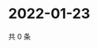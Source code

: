 # 2022-01-23

共 0 条

<!-- BEGIN WEIBO -->
<!-- 最后更新时间 Sun Jan 23 2022 20:17:42 GMT+0800 (China Standard Time) -->

<!-- END WEIBO -->
